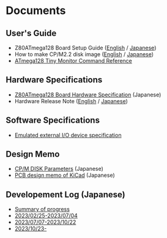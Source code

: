 # Documents
## User's Guide
- Z80ATmega128 Board Setup Guide ([English](./SetupGuide_en.md) / [Japanese](./SetupGuide.md))
- How to make CP/M2.2 disk image ([English](./DiskImage-CPM22.md) / [Japanese](./DiskImage-CPM22-ja.md))
- [ATmega128 Tiny Monitor Command Reference](./Software/AVRTinyMonitor.md)

## Hardware Specifications
- [Z80ATmega128 Board Hardware Specification](./Hardware/Design.md) (Japanese)
- Hardware Release Note ([English](./Hardware/HW-ReleaseNote.md) / [Japanese](./Hardware/HW-ReleaseNote-ja.md))

## Software Specifications
- [Emulated external I/O device specification](./Software/EmulatedDeviceSpec.md)

## Design Memo
- [CP/M DISK Parameters](./Software/DiskParameters.md) (Japanese)
- [PCB design memo of KiCad](./Hardware/PCB/KiCad-PCB.md) (Japanese)

## Developement Log (Japanese)
- [Summary of progress](./Progress.md)
- [2023/02/25-2023/07/04](./Diary.md)
- [2023/07/07-2023/10/22](./Diary2.md)
- [2023/10/23-](./Diary3.md)
